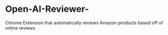 # Open-AI-Reviewer-

Chrome Extension that automatically reviews Amazon products based off of online reviews.
